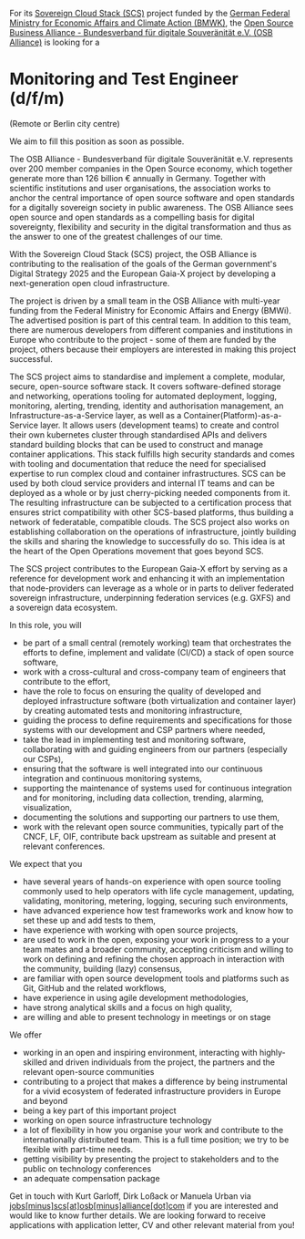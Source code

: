 For its [Sovereign Cloud Stack (SCS)](https://scs.community/)
project funded by the [German Federal Ministry for Economic Affairs
and Climate Action (BMWK)](https://bmwk.de/), the
[Open Source Business Alliance -
Bundesverband für digitale Souveränität
e.V. (OSB Alliance)](https://osb-alliance.de/) is looking for a
# Monitoring and Test Engineer (d/f/m)
(Remote or Berlin city centre)

We aim to fill this position as soon as possible.

The OSB Alliance - Bundesverband für digitale
Souveränität e.V. represents over 200 member companies in the
Open Source economy, which together generate more than 126 billion &euro;
annually in Germany. Together with scientific institutions and user
organisations, the association works to anchor the central importance
of open source software and open standards for a digitally sovereign
society in public awareness. The OSB Alliance sees open source and open
standards as a compelling basis for digital sovereignty, flexibility
and security in the digital transformation and thus as the answer to
one of the greatest challenges of our time.

With the Sovereign Cloud Stack (SCS) project, the OSB Alliance is contributing
to the realisation of the goals of the German government's Digital Strategy
2025 and the European Gaia-X project by developing a next-generation open cloud
infrastructure.

The project is driven by a small team in the OSB Alliance with multi-year
funding from the Federal Ministry for Economic Affairs and Energy (BMWi). The
advertised position is part of this central team. In addition to this team,
there are numerous developers from different companies and institutions in
Europe who contribute to the project - some of them are funded by the project,
others because their employers are interested in making this project
successful.

The SCS project aims to standardise and implement a complete, modular, secure,
open-source software stack. It covers software-defined storage and networking,
operations tooling for automated deployment, logging, monitoring, alerting,
trending, identity and authorisation management, an Infrastructure-as-a-Service
layer, as well as a Container(Platform)-as-a-Service layer. It allows users
(development teams) to create and control their own kubernetes cluster through
standardised APIs and delivers standard building blocks that can be used to
construct and manage container applications. This stack fulfills high security
standards and comes with tooling and documentation that reduce the need for
specialised expertise to run complex cloud and container infrastructures. SCS
can be used by both cloud service providers and internal IT teams and can be
deployed as a whole or by just cherry-picking needed components from it. The
resulting infrastructure can be subjected to a certification process that
ensures strict compatibility with other SCS-based platforms, thus building a
network of federatable, compatible clouds. The SCS project also works on
establishing collaboration on the operations of infrastructure, jointly
building the skills and sharing the knowledge to successfully do so. This
idea is at the heart of the Open Operations movement that goes beyond SCS.

The SCS project contributes to the European Gaia-X effort by serving as a
reference for development work and enhancing it with an implementation that
node-providers can leverage as a whole or in parts to deliver federated
sovereign infrastructure, underpinning federation services (e.g. GXFS)
and a sovereign data ecosystem.

In this role, you will

* be part of a small central (remotely working) team that orchestrates the efforts to define,
	implement and validate (CI/CD) a stack of open source software,
* work with a cross-cultural and cross-company team of engineers that contribute to the effort,
* have the role to focus on ensuring the quality of developed and deployed infrastructure
    software (both virtualization and container layer) by creating automated tests and
    monitoring infrastructure,
* guiding the process to define requirements and specifications for those systems
    with our development and CSP partners where needed,
* take the lead in implementing test and monitoring software, collaborating with
    and guiding engineers from our partners (especially our CSPs),
* ensuring that the software is well integrated into our continuous integration
    and continuous monitoring systems,
* supporting the maintenance of systems used for continuous integration and for
    monitoring, including data collection, trending, alarming, visualization,
* documenting the solutions and supporting our partners to use them,
* work with the relevant open source communities, typically part of the CNCF, LF,
    OIF, contribute back upstream as suitable and present at relevant conferences.

We expect that you

* have several years of hands-on experience with open source tooling commonly used
    to help operators with life cycle management, updating, validating, monitoring,
	metering, logging, securing such environments,
* have advanced experience how test frameworks work and know how to set these up
    and add tests to them,
* have experience with working with open source projects,
* are used to work in the open, exposing your work in progress to a your
     team mates and a broader community, accepting criticism and willing
     to work on defining and refining the chosen approach in interaction
     with the community, building (lazy) consensus,
* are familiar with open source development tools and platforms such as Git,
	 GitHub and the related workflows,
* have experience in using agile development methodologies,
* have strong analytical skills and a focus on high quality,
* are willing and able to present technology in meetings or on stage

We offer

* working in an open and inspiring environment, interacting with highly-skilled and
	driven individuals from the project, the partners and the relevant open-source communities
* contributing to a project that makes a difference by being instrumental for
	a vivid ecosystem of federated infrastructure providers in Europe and beyond
* being a key part of this important project
* working on open source infrastructure technology
* a lot of flexibility in how you organise your work and contribute to
	the internationally distributed team. This is a full time position;
	we try to be flexible with part-time needs.
* getting visibility by presenting the project to stakeholders and to the public
	on technology conferences
* an adequate compensation package

Get in touch with Kurt Garloff, Dirk Loßack or Manuela Urban via
[jobs[minus]scs[at]osb[minus]alliance[dot]com](mailto:jobs-scs@osb-alliance.com)
if you are interested and would like to know further details. We are
looking forward to receive applications with application letter, CV and
other relevant material from you!

